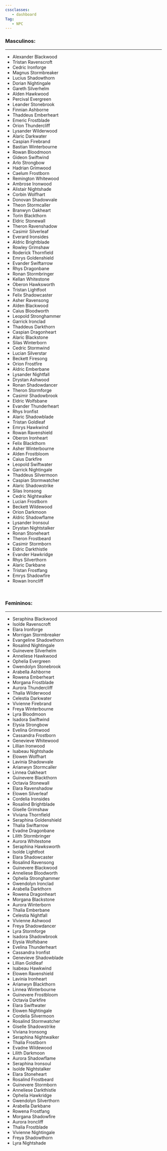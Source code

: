 ```yaml
---
cssclasses:
   - dashboard
Tag:
   - NPC
---
```


### Masculinos:
---
- Alexander Blackwood
- Tristan Ravenscroft
- Cedric Ironforge
- Magnus Stormbreaker
- Lucius Shadowthorn
- Dorian Nightingale
- Gareth Silverhelm
- Alden Hawkwood
- Percival Evergreen
- Leander Stonebrook
- Finnian Ashborne
- Thaddeus Emberheart
- Emeric Frostblade
- Orion Thundercliff
- Lysander Wilderwood
- Alaric Darkwater
- Caspian Firebrand
- Bastian Winterbourne
- Rowan Bloodmoon
- Gideon Swiftwind
- Arlo Strongbow
- Hadrian Grimwood
- Caelum Frostborn
- Remington Whitewood
- Ambrose Ironwood
- Alistair Nightshade
- Corbin Wolfhart
- Donovan Shadowvale
- Theon Stormcaller
- Branwyn Oakheart
- Torin Blackthorn
- Eldric Stonewall
- Theron Ravenshadow
- Casimir Silverleaf
- Everard Ironsides
- Aldric Brightblade
- Rowley Grimshaw
- Roderick Thornfield
- Emrys Goldenshield
- Evander Swiftarrow
- Rhys Dragonbane
- Ronan Stormbringer
- Kellan Whitestone
- Oberon Hawksworth
- Tristan Lightfoot
- Felix Shadowcaster
- Asher Ravensong
- Alden Blackwood
- Caius Bloodworth
- Leopold Stronghammer
- Garrick Ironclad
- Thaddeus Darkthorn
- Caspian Dragonheart
- Alaric Blackstone
- Silas Winterborn
- Cedric Stormwind
- Lucian Silverstar
- Beckett Firesong
- Orion Frostfire
- Aldric Emberbane
- Lysander Nightfall
- Drystan Ashwood
- Ronan Shadowdancer
- Theron Stormforge
- Casimir Shadowbrook
- Eldric Wolfsbane
- Evander Thunderheart
- Rhys Ironfist
- Alaric Shadowblade
- Tristan Goldleaf
- Emrys Hawkwind
- Rowan Ravenshield
- Oberon Ironheart
- Felix Blackthorn
- Asher Winterbourne
- Alden Frostbloom
- Caius Darkfire
- Leopold Swiftwater
- Garrick Nightingale
- Thaddeus Silvermoon
- Caspian Stormwatcher
- Alaric Shadowstrike
- Silas Ironsong
- Cedric Nightwalker
- Lucian Frostborn
- Beckett Wildewood
- Orion Darkmoon
- Aldric Shadowflame
- Lysander Ironsoul
- Drystan Nightstalker
- Ronan Stoneheart
- Theron Frostbeard
- Casimir Stormborn
- Eldric Darkthistle
- Evander Hawkridge
- Rhys Silverthorn
- Alaric Darkbane
- Tristan Frostfang
- Emrys Shadowfire
- Rowan Ironcliff

**⠀**

### Femininos:
---
- Seraphina Blackwood
- Isolde Ravenscroft
- Elara Ironforge
- Morrigan Stormbreaker
- Evangeline Shadowthorn
- Rosalind Nightingale
- Guinevere Silverhelm
- Anneliese Hawkwood
- Ophelia Evergreen
- Gwendolyn Stonebrook
- Arabella Ashborne
- Rowena Emberheart
- Morgana Frostblade
- Aurora Thundercliff
- Thalia Wilderwood
- Celestia Darkwater
- Vivienne Firebrand
- Freya Winterbourne
- Lyra Bloodmoon
- Isadora Swiftwind
- Elysia Strongbow
- Evelina Grimwood
- Cassandra Frostborn
- Genevieve Whitewood
- Lillian Ironwood
- Isabeau Nightshade
- Elowen Wolfhart
- Lavinia Shadowvale
- Arianwyn Stormcaller
- Linnea Oakheart
- Guinevere Blackthorn
- Octavia Stonewall
- Elara Ravenshadow
- Elowen Silverleaf
- Cordelia Ironsides
- Rosalind Brightblade
- Giselle Grimshaw
- Viviana Thornfield
- Seraphina Goldenshield
- Thalia Swiftarrow
- Evadne Dragonbane
- Lilith Stormbringer
- Aurora Whitestone
- Seraphina Hawksworth
- Isolde Lightfoot
- Elara Shadowcaster
- Rosalind Ravensong
- Guinevere Blackwood
- Anneliese Bloodworth
- Ophelia Stronghammer
- Gwendolyn Ironclad
- Arabella Darkthorn
- Rowena Dragonheart
- Morgana Blackstone
- Aurora Winterborn
- Thalia Emberbane
- Celestia Nightfall
- Vivienne Ashwood
- Freya Shadowdancer
- Lyra Stormforge
- Isadora Shadowbrook
- Elysia Wolfsbane
- Evelina Thunderheart
- Cassandra Ironfist
- Genevieve Shadowblade
- Lillian Goldleaf
- Isabeau Hawkwind
- Elowen Ravenshield
- Lavinia Ironheart
- Arianwyn Blackthorn
- Linnea Winterbourne
- Guinevere Frostbloom
- Octavia Darkfire
- Elara Swiftwater
- Elowen Nightingale
- Cordelia Silvermoon
- Rosalind Stormwatcher
- Giselle Shadowstrike
- Viviana Ironsong
- Seraphina Nightwalker
- Thalia Frostborn
- Evadne Wildewood
- Lilith Darkmoon
- Aurora Shadowflame
- Seraphina Ironsoul
- Isolde Nightstalker
- Elara Stoneheart
- Rosalind Frostbeard
- Guinevere Stormborn
- Anneliese Darkthistle
- Ophelia Hawkridge
- Gwendolyn Silverthorn
- Arabella Darkbane
- Rowena Frostfang
- Morgana Shadowfire
- Aurora Ironcliff
- Thalia Frostblade
- Vivienne Nightingale
- Freya Shadowthorn
- Lyra Nightshade